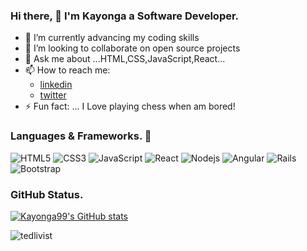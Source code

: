 ### Hi there, 👋 I'm Kayonga a Software Developer.

- 🌱 I’m currently advancing my coding skills
- 👯 I’m looking to collaborate on open source projects
- 💬 Ask me about ...HTML,CSS,JavaScript,React...
- 📫 How to reach me: 
  - [linkedin](https://www.linkedin.com/in/kayonga-chiteta-776949227/)
  - [twitter](https://twitter.com/KayongaChiteta3?t=gfILCjmltzGRZOx6FZ8-nQ&s=08)
- ⚡ Fun fact: ... I Love playing chess when am bored!

### Languages & Frameworks. 🚧 

![HTML5](https://icongr.am/devicon/html5-original.svg?size=50&color=currentColor)
![CSS3](https://icongr.am/devicon/css3-original.svg?size=50&color=currentColor)
![JavaScript](https://icongr.am/devicon/javascript-original.svg?size=50&color=currentColor)
![React](https://icongr.am/devicon/react-original.svg?size=50&color=currentColor)
![Nodejs](https://icongr.am/devicon/nodejs-original.svg?size=50&color=currentColor)
![Angular](https://icongr.am/devicon/angularjs-original.svg?size=54&color=currentColor)
![Rails](https://icongr.am/devicon/rails-original-wordmark.svg?size=54&color=currentColor)
![Bootstrap](https://icongr.am/devicon/bootstrap-plain-wordmark.svg?size=54&color=currentColor)


### GitHub Status.  

[![Kayonga99's GitHub stats](https://github-readme-stats.vercel.app/api?username=Kayonga99&show_icons=true&theme=dracula)](https://github.com/Kayonga99/github-readme-stats)
<p><img src="https://github-readme-streak-stats.herokuapp.com/?user=Kayonga99&theme=radical" alt="tedlivist" /></p>
